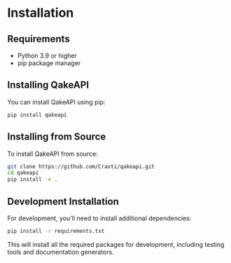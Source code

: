 # Installation

## Requirements

- Python 3.9 or higher
- pip package manager

## Installing QakeAPI

You can install QakeAPI using pip:

```bash
pip install qakeapi
```

## Installing from Source

To install QakeAPI from source:

```bash
git clone https://github.com/Craxti/qakeapi.git
cd qakeapi
pip install -e .
```

## Development Installation

For development, you'll need to install additional dependencies:

```bash
pip install -r requirements.txt
```

This will install all the required packages for development, including testing tools and documentation generators. 